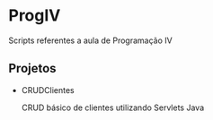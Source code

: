 # ProgIV
Scripts referentes a aula de Programação IV

## Projetos

- CRUDClientes
    
    CRUD básico de clientes utilizando Servlets Java
